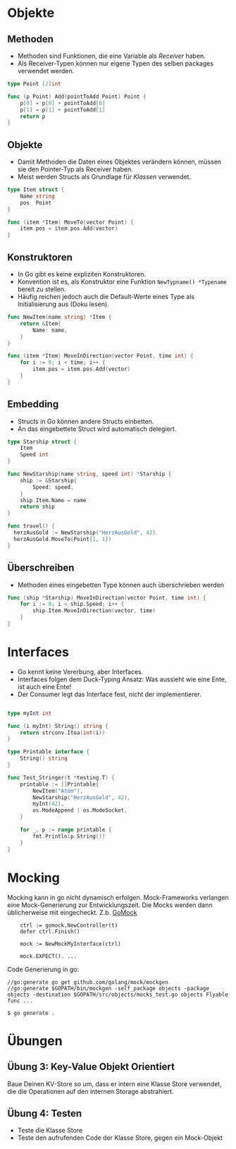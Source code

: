 # Objekte

## Methoden
* Methoden sind Funktionen, die eine Variable als *Receiver* haben.
* Als Receiver-Typen können nur eigene Typen des selben packages verwendet werden.

```go
type Point [2]int

func (p Point) Add(pointToAdd Point) Point {
	p[0] = p[0] + pointToAdd[0]
	p[1] = p[1] + pointToAdd[1]
	return p
}
```

## Objekte
* Damit Methoden die Daten eines Objektes verändern können, müssen sie den Pointer-Typ als Receiver haben.
* Meist werden Structs als Grundlage für *Klassen* verwendet.

```go
type Item struct {
	Name string
	pos  Point
}

func (item *Item) MoveTo(vector Point) {
	item.pos = item.pos.Add(vector)
}
```

## Konstruktoren
* In Go gibt es keine expliziten Konstruktoren.
* Konvention ist es, als Konstruktor eine Funktion `NewTypname() *Typename` bereit zu stellen.
* Häufig reichen jedoch auch die Default-Werte eines Type als Initialisierung aus (Doku lesen).


```go
func NewItem(name string) *Item {
	return &Item{
		Name: name,
	}
}

func (item *Item) MoveInDirection(vector Point, time int) {
	for i := 0; i < time; i++ {
		item.pos = item.pos.Add(vector)
	}
}
```

## Embedding
* Structs in Go können andere Structs einbetten.
* An das eingebettete Struct wird automatisch delegiert.
```go
type Starship struct {
	Item
	Speed int
}

func NewStarship(name string, speed int) *Starship {
	ship := &Starship{
		Speed: speed,
	}
	ship.Item.Name = name
	return ship
}

func travel() {
  herzAusGold := NewStarship("HerzAusGold", 42)
  herzAusGold.MoveTo(Point{1, 1})
}
```

## Überschreiben
* Methoden eines eingebetten Type können auch überschrieben werden

```go
func (ship *Starship) MoveInDirection(vector Point, time int) {
	for i := 0; i < ship.Speed; i++ {
		ship.Item.MoveInDirection(vector, time)
	}
}
```

# Interfaces
* Go kennt keine Vererbung, aber Interfaces.
* Interfaces folgen dem Duck-Typing Ansatz: Was aussieht wie eine Ente, ist auch eine Ente!
* Der Consumer legt das Interface fest, nicht der implementierer.

```go

type myInt int

func (i myInt) String() string {
	return strconv.Itoa(int(i))
}

type Printable interface {
	String() string
}

func Test_Stringer(t *testing.T) {
	printable := []Printable{
		NewItem("Atom"),
		NewStarship("HerzAusGold", 42),
		myInt(42),
		os.ModeAppend | os.ModeSocket,
	}

	for _, p := range printable {
		fmt.Println(p.String())
	}
}
```

# Mocking

Mocking kann in go nicht dynamisch erfolgen. Mock-Frameworks verlangen eine Mock-Generierung zur Entwicklungszeit. Die Mocks werden dann üblicherweise mit eingecheckt. Z.b. [GoMock](https://github.com/golang/mock)

```
	ctrl := gomock.NewController(t)
	defer ctrl.Finish()

	mock := NewMockMyInterface(ctrl)

	mock.EXPECT(). ...
```
    
Code Generierung in go:
```
//go:generate go get github.com/golang/mock/mockgen
//go:generate $GOPATH/bin/mockgen -self_package objects -package objects -destination $GOPATH/src/objects/mocks_test.go objects Flyable
func ...
```

```
$ go generate .
```

# Übungen

## Übung 3: Key-Value Objekt Orientiert
Baue Deinen KV-Store so um, dass er intern eine Klasse Store verwendet,
die die Operationen auf den internen Storage abstrahiert.

## Übung 4: Testen
* Teste die Klasse Store
* Teste den aufrufenden Code der Klasse Store, gegen ein Mock-Objekt 
